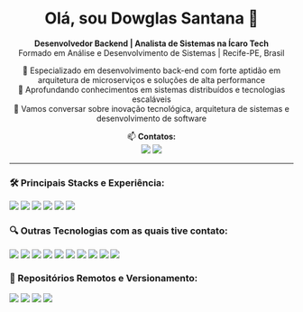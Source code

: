 <h1 align="center">Olá, sou Dowglas Santana 👋</h1>

<p align="center">
  <strong>Desenvolvedor Backend | Analista de Sistemas na Ícaro Tech</strong><br>
  Formado em Análise e Desenvolvimento de Sistemas | Recife-PE, Brasil
</p>

<p align="center">
  🎯 Especializado em desenvolvimento back-end com forte aptidão em arquitetura de microserviços e soluções de alta performance<br>
  🌱 Aprofundando conhecimentos em sistemas distribuídos e tecnologias escaláveis<br>
  💬 Vamos conversar sobre inovação tecnológica, arquitetura de sistemas e desenvolvimento de software
</p>

<p align="center">
  📫 <strong>Contatos:</strong><br>
  <a href="mailto:dowglas.profissional@gmail.com" target="_blank"><img src="https://img.shields.io/badge/-EMAIL-red?style=for-the-badge&logo=mail.ru&logoColor=white"></a>
  <a href="https://www.linkedin.com/in/dowglas-santana/" target="_blank"><img src="https://img.shields.io/badge/-LINKEDIN-0077B5?style=for-the-badge&logo=linkedin&logoColor=white"></a>
</p>

---

### 🛠️ Principais Stacks e Experiência:

<p align="left">
  <img src="https://img.shields.io/badge/java-%23ED8B00.svg?style=for-the-badge&logo=java&logoColor=white">
  <img src="https://img.shields.io/badge/spring%20boot-%236DB33F.svg?style=for-the-badge&logo=spring&logoColor=white">
  <img src="https://img.shields.io/badge/Go-00ADD8?style=for-the-badge&logo=go&logoColor=white">
  <img src="https://img.shields.io/badge/redis-%23DD0031.svg?style=for-the-badge&logo=redis&logoColor=white">
  <img src="https://img.shields.io/badge/Apache%20Kafka-000?style=for-the-badge&logo=apachekafka">
  <img src="https://img.shields.io/badge/postgres-%23316192.svg?style=for-the-badge&logo=postgresql&logoColor=white">
</p>

### 🔍 Outras Tecnologias com as quais tive contato:

<p align="left">
  <img src="https://img.shields.io/badge/c-%2300599C.svg?style=for-the-badge&logo=c&logoColor=white">
  <img src="https://img.shields.io/badge/c++-%2300599C.svg?style=for-the-badge&logo=c%2B%2B&logoColor=white">
  <img src="https://img.shields.io/badge/c%23-%23239120.svg?style=for-the-badge&logo=c-sharp&logoColor=white">
  <img src="https://img.shields.io/badge/html5-%23E34F26.svg?style=for-the-badge&logo=html5&logoColor=white">
  <img src="https://img.shields.io/badge/javascript-%23323330.svg?style=for-the-badge&logo=javascript&logoColor=%23F7DF1E">
  <img src="https://img.shields.io/badge/typescript-%23007ACC.svg?style=for-the-badge&logo=typescript&logoColor=white">
  <img src="https://img.shields.io/badge/angular-%23DD0031.svg?style=for-the-badge&logo=angular&logoColor=white">
  <img src="https://img.shields.io/badge/.NET-5C2D91?style=for-the-badge&logo=.net&logoColor=white">
  <img src="https://img.shields.io/badge/node.js-6DA55F?style=for-the-badge&logo=node.js&logoColor=white">
  <img src="https://img.shields.io/badge/MongoDB-%234ea94b.svg?style=for-the-badge&logo=mongodb&logoColor=white">
</p>

### 📂 Repositórios Remotos e Versionamento:

<p align="left">
  <img src="https://img.shields.io/badge/git-%23F05033.svg?style=for-the-badge&logo=git&logoColor=white">
  <img src="https://img.shields.io/badge/github-%23121011.svg?style=for-the-badge&logo=github&logoColor=white">
  <img src="https://img.shields.io/badge/gitlab-%23181717.svg?style=for-the-badge&logo=gitlab&logoColor=white">
  <img src="https://img.shields.io/badge/Azure%20DevOps-0078D7?style=for-the-badge&logo=azure-devops&logoColor=white">
</p>
